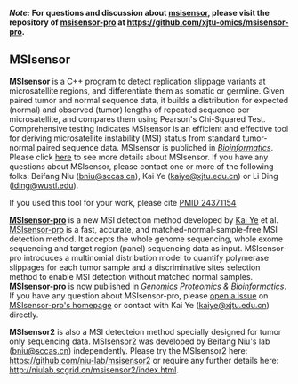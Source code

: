 ***Note:* For questions and discussion about [msisensor](https://github.com/ding-lab/msisensor), please visit the repository of [msisensor-pro](https://github.com/xjtu-omics/msisensor-pro) at https://github.com/xjtu-omics/msisensor-pro.**



## MSIsensor



**MSIsensor** is a C++ program to detect replication slippage variants at microsatellite regions, and differentiate them as somatic or germline. Given paired tumor and normal sequence data, it builds a distribution for expected (normal) and observed (tumor) lengths of repeated sequence per microsatellite, and compares them using Pearson's Chi-Squared Test. Comprehensive testing indicates MSIsensor is an efficient and effective tool for deriving microsatellite instability (MSI) status from standard tumor-normal paired sequence data. MSIsensor is publiched in [*Bioinformatics*](https://www.ncbi.nlm.nih.gov/pubmed/24371154). Please click [here](https://github.com/ding-lab/msisensor/blob/master/README_msisensor.md) to see more details about MSIsensor. If you have any questions about MSIsensor, please contact one or more of the following folks:
Beifang Niu (<bniu@sccas.cn>), Kai Ye (<kaiye@xjtu.edu.cn>) or Li Ding (<lding@wustl.edu>).

If you used this tool for your work, please cite [PMID 24371154](https://www.ncbi.nlm.nih.gov/pubmed/24371154)


**[MSIsensor-pro](https://github.com/xjtu-omics/msisensor-pro)** is a new MSI detection method developed by [Kai Ye](http://gr.xjtu.edu.cn/web/kaiye/english)  et al. [MSIsensor-pro](https://github.com/xjtu-omics/msisensor-pro) is a fast, accurate, and matched-normal-sample-free MSI detection method. It accepts the whole genome sequencing, whole exome sequencing and target region (panel) sequencing data as input. MSIsensor-pro introduces a multinomial distribution model to quantify polymerase slippages for each tumor sample and a discriminative sites selection method to enable MSI detection without matched normal samples. **[MSIsensor-pro](https://github.com/xjtu-omics/msisensor-pro)** is now published in [*Genomics Proteomics & Bioinformatics*](https://www.sciencedirect.com/science/article/pii/S1672022920300218). If you have any question about MSIsensor-pro, please [open a issue](https://github.com/xjtu-omics/msisensor-pro/issues/new) on [MSIsensor-pro's homepage](https://github.com/xjtu-omics/msisensor-pro) or contact with Kai Ye (kaiye@xjtu.edu.cn) directly. 


**MSIsensor2** is also a MSI detecteion method specially designed for tumor only sequencing data. MSIsensor2 was developed by Beifang Niu's lab (bniu@sccas.cn) independently. Please try the MSIsensor2 here: https://github.com/niu-lab/msisensor2 or require any further details here: http://niulab.scgrid.cn/msisensor2/index.html.

